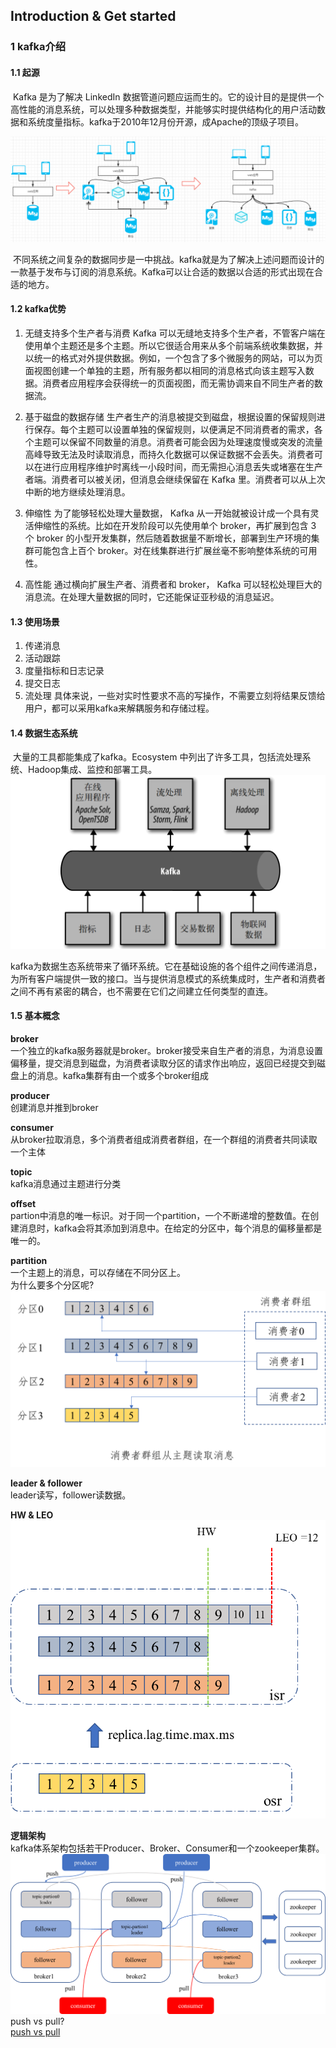 ## Introduction & Get started
### 1 kafka介绍
#### 1.1 起源
​	Kafka 是为了解决 LinkedIn 数据管道问题应运而生的。它的设计目的是提供一个高性能的消息系统，可以处理多种数据类型，并能够实时提供结构化的用户活动数据和系统度量指标。kafka于2010年12月份开源，成Apache的顶级子项目。

![项目结构演变](https://github.com/xiechengsiii/Java_Notes/blob/master/pics/kaka-0.png)
 
​ 
​ 	不同系统之间复杂的数据同步是一中挑战。kafka就是为了解决上述问题而设计的一款基于发布与订阅的消息系统。Kafka可以让合适的数据以合适的形式出现在合适的地方。
#### 1.2 kafka优势
1. 无缝支持多个生产者与消费 Kafka 可以无缝地支持多个生产者，不管客户端在使用单个主题还是多个主题。所以它很适合用来从多个前端系统收集数据，并以统一的格式对外提供数据。例如，一个包含了多个微服务的网站，可以为页面视图创建一个单独的主题，所有服务都以相同的消息格式向该主题写入数据。消费者应用程序会获得统一的页面视图，而无需协调来自不同生产者的数据流。

2. 基于磁盘的数据存储 生产者生产的消息被提交到磁盘，根据设置的保留规则进行保存。每个主题可以设置单独的保留规则，以便满足不同消费者的需求，各个主题可以保留不同数量的消息。消费者可能会因为处理速度慢或突发的流量高峰导致无法及时读取消息，而持久化数据可以保证数据不会丢失。消费者可以在进行应用程序维护时离线一小段时间，而无需担心消息丢失或堵塞在生产者端。消费者可以被关闭，但消息会继续保留在 Kafka 里。消费者可以从上次中断的地方继续处理消息。

3. 伸缩性 为了能够轻松处理大量数据， Kafka 从一开始就被设计成一个具有灵活伸缩性的系统。比如在开发阶段可以先使用单个 broker，再扩展到包含 3 个 broker 的小型开发集群，然后随着数据量不断增长，部署到生产环境的集群可能包含上百个 broker。对在线集群进行扩展丝毫不影响整体系统的可用性。

4. 高性能 通过横向扩展生产者、消费者和 broker， Kafka 可以轻松处理巨大的消息流。在处理大量数据的同时，它还能保证亚秒级的消息延迟。
#### 1.3 使用场景
1. 传递消息
2. 活动跟踪
3. 度量指标和日志记录
4. 提交日志
5. 流处理
	具体来说，一些对实时性要求不高的写操作，不需要立刻将结果反馈给用户，都可以采用kafka来解耦服务和存储过程。
#### 1.4 数据生态系统
​ 大量的工具都能集成了kafka。Ecosystem 中列出了许多工具，包括流处理系统、Hadoop集成、监控和部署工具。
 ![kafka生态](https://github.com/xiechengsiii/Java_Notes/blob/master/pics/kafka-ecosystem.png)

kafka为数据生态系统带来了循环系统。它在基础设施的各个组件之间传递消息，为所有客户端提供一致的接口。当与提供消息模式的系统集成时，生产者和消费者之间不再有紧密的耦合，也不需要在它们之间建立任何类型的直连。
#### 1.5 基本概念
**broker**  
	一个独立的kafka服务器就是broker。broker接受来自生产者的消息，为消息设置偏移量，提交消息到磁盘，为消费者读取分区的请求作出响应，返回已经提交到磁盘上的消息。kafka集群有由一个或多个broker组成  
	  
**producer**  
	创建消息并推到broker  
	  
**consumer**  
	从broker拉取消息，多个消费者组成消费者群组，在一个群组的消费者共同读取一个主体  
	  
**topic**  
	kafka消息通过主题进行分类  
	  
**offset**  
	partion中消息的唯一标识。对于同一个partition，一个不断递增的整数值。在创建消息时，kafka会将其添加到消息中。在给定的分区中，每个消息的偏移量都是唯一的。  
	  
**partition**  
	一个主题上的消息，可以存储在不同分区上。	
	为什么要多个分区呢? 
 ![消费者群组](https://github.com/xiechengsiii/Java_Notes/blob/master/pics/kafka-2.png)  
   
**leader & follower**  
	leader读写，follower读数据。  
	  

**HW & LEO**  
 	![Hw&LEO](https://github.com/xiechengsiii/Java_Notes/blob/master/pics/HWAndLEO.png)<br> 

**逻辑架构**  
	 kafka体系架构包括若干Producer、Broker、Consumer和一个zookeeper集群。
 	![Hw&LEO](https://github.com/xiechengsiii/Java_Notes/blob/master/pics/architecture.png)  
push vs pull?  
[push vs pull](http://kafkadoc.beanmr.com/040_design/01_design_cn.html#theconsumer)	
